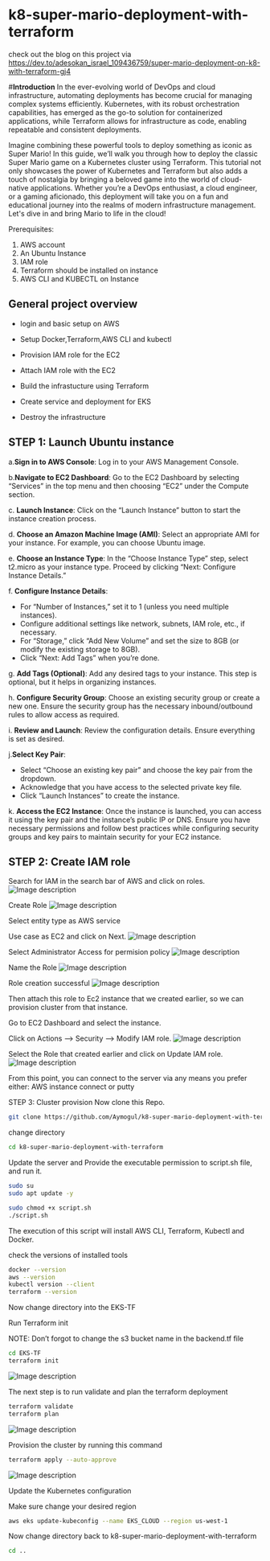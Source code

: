 # k8-super-mario-deployment-with-terraform
check out the blog on this project via
https://dev.to/adesokan_israel_109436759/super-mario-deployment-on-k8-with-terraform-gj4

#****Introduction****
In the ever-evolving world of DevOps and cloud infrastructure, automating deployments has become crucial for managing complex systems efficiently. Kubernetes, with its robust orchestration capabilities, has emerged as the go-to solution for containerized applications, while Terraform allows for infrastructure as code, enabling repeatable and consistent deployments.

Imagine combining these powerful tools to deploy something as iconic as Super Mario! In this guide, we’ll walk you through how to deploy the classic Super Mario game on a Kubernetes cluster using Terraform. This tutorial not only showcases the power of Kubernetes and Terraform but also adds a touch of nostalgia by bringing a beloved game into the world of cloud-native applications. Whether you’re a DevOps enthusiast, a cloud engineer, or a gaming aficionado, this deployment will take you on a fun and educational journey into the realms of modern infrastructure management. Let's dive in and bring Mario to life in the cloud!

Prerequisites:
1. AWS account 
2. An Ubuntu Instance
3. IAM role
4. Terraform should be installed on instance
5. AWS CLI and KUBECTL on Instance

## General project overview

- login and basic setup on AWS

- Setup Docker,Terraform,AWS CLI and kubectl

- Provision IAM role for the EC2

- Attach IAM role with the EC2

- Build the infrastucture using Terraform

- Create service and deployment for EKS

- Destroy the infrastructure
 
## STEP 1: Launch Ubuntu instance
a.**Sign in to AWS Console**: Log in to your AWS Management Console.

b.**Navigate to EC2 Dashboard**: Go to the EC2 Dashboard by selecting “Services” in the top menu and then choosing “EC2” under the Compute section.

c. **Launch Instance**: Click on the “Launch Instance” button to start the instance creation process.

d. **Choose an Amazon Machine Image (AMI)**: Select an appropriate AMI for your instance. For example, you can choose Ubuntu image.

e. **Choose an Instance Type**: In the “Choose Instance Type” step, select t2.micro as your instance type. Proceed by clicking “Next: Configure Instance Details.”

f. **Configure Instance Details**:
- For “Number of Instances,” set it to 1 (unless you need multiple instances).
- Configure additional settings like network, subnets, IAM role, etc., if necessary.
- For “Storage,” click “Add New Volume” and set the size to 8GB (or modify the existing storage to 8GB).
- Click “Next: Add Tags” when you’re done.

g. **Add Tags (Optional)**: Add any desired tags to your instance. This step is optional, but it helps in organizing instances.

h. **Configure Security Group**:
Choose an existing security group or create a new one.
Ensure the security group has the necessary inbound/outbound rules to allow access as required.

i. **Review and Launch**: Review the configuration details. Ensure everything is set as desired.

j.**Select Key Pair**:
- Select “Choose an existing key pair” and choose the key pair from the dropdown.
- Acknowledge that you have access to the selected private key file.
- Click “Launch Instances” to create the instance.

k. **Access the EC2 Instance**: Once the instance is launched, you can access it using the key pair and the instance’s public IP or DNS.
Ensure you have necessary permissions and follow best practices while configuring security groups and key pairs to maintain security for your EC2 instance.


## STEP 2: Create IAM role
Search for IAM in the search bar of AWS and click on roles.
![Image description](https://dev-to-uploads.s3.amazonaws.com/uploads/articles/d0pqv27zforn4rrx4vup.PNG)

Create Role 
![Image description](https://dev-to-uploads.s3.amazonaws.com/uploads/articles/hdlrv6jelxomm2emyves.PNG)

Select entity type as AWS service

Use case as EC2 and click on Next.
![Image description](https://dev-to-uploads.s3.amazonaws.com/uploads/articles/gollbwba4s8gbfg6e251.PNG)

Select Administrator Access for permision policy
![Image description](https://dev-to-uploads.s3.amazonaws.com/uploads/articles/jdlxwzfvx5lxaepi1tuk.PNG)

Name the Role 
![Image description](https://dev-to-uploads.s3.amazonaws.com/uploads/articles/rnurby4wafz8vd4zpako.PNG)

Role creation successful
![Image description](https://dev-to-uploads.s3.amazonaws.com/uploads/articles/w9slxr6j9p0yzxq4yug1.PNG)

Then attach this role to Ec2 instance that we created earlier, so we can provision cluster from that instance.

Go to EC2 Dashboard and select the instance.

Click on Actions –> Security –> Modify IAM role.
![Image description](https://dev-to-uploads.s3.amazonaws.com/uploads/articles/d782hwktkj4v3e785k6t.PNG)

Select the Role that created earlier and click on Update IAM role.
![Image description](https://dev-to-uploads.s3.amazonaws.com/uploads/articles/7jqll3qf31ffppb3fpxj.PNG)


From this point, you can connect to the server via any means you prefer either: AWS instance connect or putty

STEP 3: Cluster provision
Now clone this Repo.
```sh
git clone https://github.com/Aymogul/k8-super-mario-deployment-with-terraform.git
```
change directory
```sh
cd k8-super-mario-deployment-with-terraform 
```

Update the server and Provide the executable permission to script.sh file, and run it.
```sh
sudo su
sudo apt update -y
```
```sh
sudo chmod +x script.sh
./script.sh
```
The execution of this script will install AWS CLI, Terraform, Kubectl and Docker.

check the versions of installed tools
```sh
docker --version
aws --version
kubectl version --client
terraform --version
```

Now change directory into the EKS-TF

Run Terraform init

NOTE: Don’t forgot to change the s3 bucket name in the backend.tf file
```sh
cd EKS-TF
terraform init
```
![Image description](https://dev-to-uploads.s3.amazonaws.com/uploads/articles/dxvvm1p4lzaisxqdnsso.PNG)

The next step is to run validate and plan the terraform deployment
```sh
terraform validate
terraform plan
```
![Image description](https://dev-to-uploads.s3.amazonaws.com/uploads/articles/fsiakssu6jmo56qyum6n.PNG)

Provision the cluster by running this command
```sh
terraform apply --auto-approve
```
![Image description](https://dev-to-uploads.s3.amazonaws.com/uploads/articles/57u4tqmabqcte5s4pt08.PNG)

Update the Kubernetes configuration

Make sure change your desired region
```sh
aws eks update-kubeconfig --name EKS_CLOUD --region us-west-1
```

Now change directory back to k8-super-mario-deployment-with-terraform 
```sh
cd ..
```
